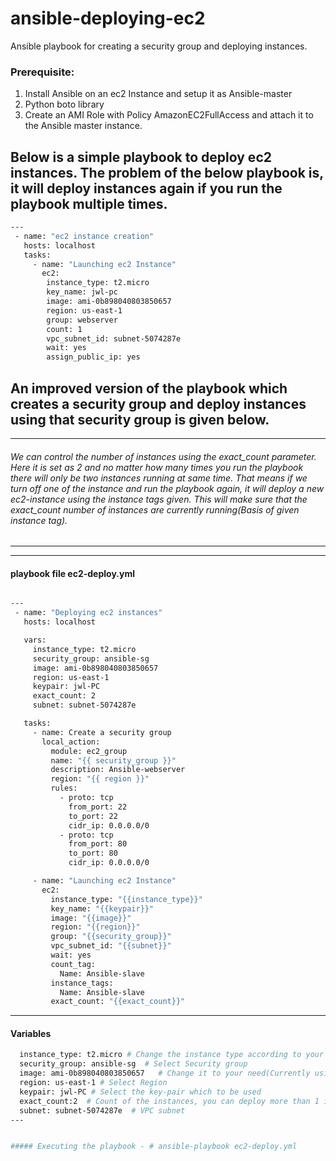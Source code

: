 # ansible-deploying-ec2
Ansible playbook for creating a security group and deploying instances.

### Prerequisite:
1. Install Ansible on an ec2 Instance and setup it as Ansible-master
2. Python boto library
3. Create an AMI Role with Policy AmazonEC2FullAccess and attach it to the Ansible master instance.

Below is a simple playbook to deploy ec2 instances. The problem of the below playbook is, it will deploy instances again if you run the playbook multiple times. 
---

```sh
---
 - name: "ec2 instance creation"
   hosts: localhost
   tasks:
     - name: "Launching ec2 Instance"
       ec2:
        instance_type: t2.micro
        key_name: jwl-pc
        image: ami-0b898040803850657
        region: us-east-1
        group: webserver
        count: 1
        vpc_subnet_id: subnet-5074287e
        wait: yes
        assign_public_ip: yes
```

## An improved version of the playbook which creates a security group and deploy instances using that security group is given below.
----
###### We can control the number of instances using the exact_count parameter. Here it is set as 2 and no matter how many times you run the playbook there will only be two instances running at same time. That means if we turn off one of the instance and run the playbook again, it will deploy a new ec2-instance using the instance tags given. This will make sure that the exact_count number of instances are currently running(Basis of given instance tag).

---
---
#### playbook file ec2-deploy.yml
```sh

---
 - name: "Deploying ec2 instances"
   hosts: localhost

   vars:
     instance_type: t2.micro
     security_group: ansible-sg
     image: ami-0b898040803850657
     region: us-east-1
     keypair: jwl-PC
     exact_count: 2
     subnet: subnet-5074287e

   tasks:
     - name: Create a security group
       local_action:
         module: ec2_group
         name: "{{ security_group }}"
         description: Ansible-webserver
         region: "{{ region }}"
         rules:
           - proto: tcp
             from_port: 22
             to_port: 22
             cidr_ip: 0.0.0.0/0
           - proto: tcp
             from_port: 80
             to_port: 80
             cidr_ip: 0.0.0.0/0

     - name: "Launching ec2 Instance"
       ec2:
         instance_type: "{{instance_type}}"
         key_name: "{{keypair}}"
         image: "{{image}}"
         region: "{{region}}"
         group: "{{security_group}}"
         vpc_subnet_id: "{{subnet}}"
         wait: yes
         count_tag:
           Name: Ansible-slave
         instance_tags:
           Name: Ansible-slave
         exact_count: "{{exact_count}}"
```
---
#### Variables
```sh
  instance_type: t2.micro # Change the instance type according to your requirement
  security_group: ansible-sg  # Select Security group
  image: ami-0b898040803850657   # Change it to your need(Currently using Amazon Linux)
  region: us-east-1 # Select Region
  keypair: jwl-PC # Select the key-pair which to be used
  exact_count:2  # Count of the instances, you can deploy more than 1 instances
  subnet: subnet-5074287e  # VPC subnet
---


##### Executing the playbook - # ansible-playbook ec2-deploy.yml


